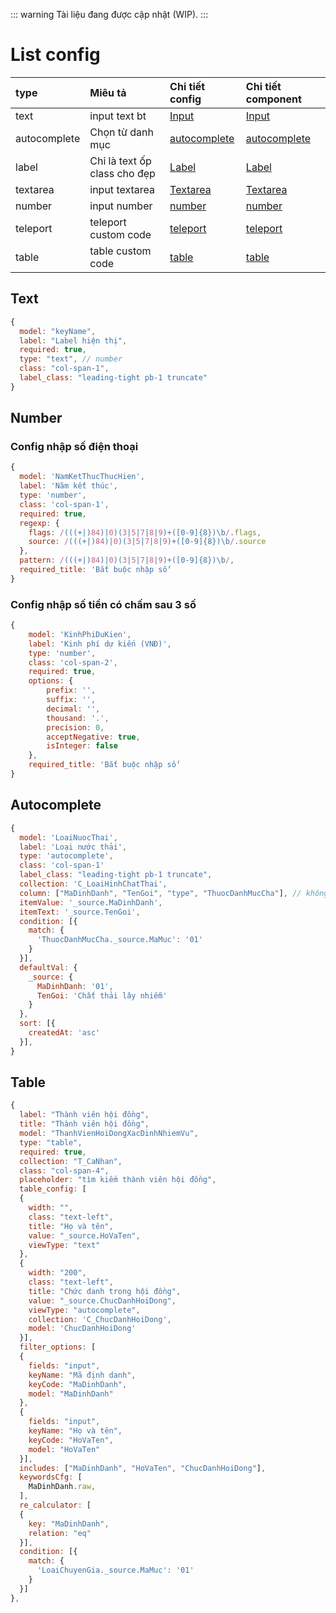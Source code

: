 ::: warning
Tài liệu đang được cập nhật (WIP).
:::
# List config

| type         | Miêu tả                      | Chi tiết config               | Chi tiết component                   |
| :----------- | :--------------------------- | :---------------------------- | :----------------------------------- |
| text         | input text bt                | [Input](#text)                | [Input](../form/text)                |
| autocomplete | Chọn từ danh mục             | [autocomplete](#autocomplete) | [autocomplete](../form/autocomplete) |
| label        | Chỉ là text ốp class cho đẹp | [Label](#label)               | [Label](../form/label)               |
| textarea     | input textarea               | [Textarea](#textarea)         | [Textarea](../form/textarea)         |
| number       | input number                 | [number](#number)             | [number](../form/number)             |
| teleport     | teleport custom code         | [teleport](#teleport)         | [teleport](../form/teleport)         |
| table        | table custom code            | [table](#table)               | [table](../form/table)               |

## Text
```js
{
  model: "keyName",
  label: "Label hiện thị",
  required: true,
  type: "text", // number
  class: "col-span-1",
  label_class: "leading-tight pb-1 truncate"
}
```

## Number

### Config nhập số điện thoại
```js
{
  model: 'NamKetThucThucHien',
  label: 'Năm kết thúc',
  type: 'number',
  class: 'col-span-1',
  required: true,
  regexp: {
    flags: /(((+|)84)|0)(3|5|7|8|9)+([0-9]{8})\b/.flags,
    source: /(((+|)84)|0)(3|5|7|8|9)+([0-9]{8})\b/.source
  },
  pattern: /(((+|)84)|0)(3|5|7|8|9)+([0-9]{8})\b/,
  required_title: 'Bắt buộc nhập số'
}
```
### Config nhập số tiền có chấm sau 3 số
```js
{
    model: 'KinhPhiDuKien',
    label: 'Kinh phí dự kiến (VNĐ)',
    type: 'number',
    class: 'col-span-2',
    required: true,
    options: {
        prefix: '',
        suffix: '',
        decimal: '',
        thousand: '.',
        precision: 0,
        acceptNegative: true,
        isInteger: false
    },
    required_title: 'Bắt buộc nhập số'
}
```
## Autocomplete
```js
{
  model: 'LoaiNuocThai',
  label: 'Loại nước thải',
  type: 'autocomplete',
  class: 'col-span-1'
  label_class: "leading-tight pb-1 truncate",
  collection: 'C_LoaiHinhChatThai',
  column: ["MaDinhDanh", "TenGoi", "type", "ThuocDanhMucCha"], // không có mặc định MaMuc, TenMuc
  itemValue: '_source.MaDinhDanh',
  itemText: '_source.TenGoi',
  condition: [{
    match: {
      'ThuocDanhMucCha._source.MaMuc': '01'
    }
  }],
  defaultVal: {
    _source: {
      MaDinhDanh: '01',
      TenGoi: 'Chất thải lây nhiễm'
    }
  },
  sort: [{
    createdAt: 'asc'
  }],
}
```

## Table
```js
{
  label: "Thành viên hội đồng",
  title: "Thành viên hội đồng",
  model: "ThanhVienHoiDongXacDinhNhiemVu",
  type: "table",
  required: true,
  collection: "T_CaNhan",
  class: "col-span-4",
  placeholder: "tìm kiếm thành viên hội đồng",
  table_config: [
  {
    width: "",
    class: "text-left",
    title: "Họ và tên",
    value: "_source.HoVaTen",
    viewType: "text"
  },
  {
    width: "200",
    class: "text-left",
    title: "Chức danh trong hội đồng",
    value: "_source.ChucDanhHoiDong",
    viewType: "autocomplete",
    collection: 'C_ChucDanhHoiDong',
    model: 'ChucDanhHoiDong'
  }],
  filter_options: [
  {
    fields: "input",
    keyName: "Mã định danh",
    keyCode: "MaDinhDanh",
    model: "MaDinhDanh"
  },
  {
    fields: "input",
    keyName: "Họ và tên",
    keyCode: "HoVaTen",
    model: "HoVaTen"
  }],
  includes: ["MaDinhDanh", "HoVaTen", "ChucDanhHoiDong"],
  keywordsCfg: [
    MaDinhDanh.raw,
  ],
  re_calculator: [
  {
    key: "MaDinhDanh",
    relation: "eq"
  }],
  condition: [{
    match: {
      'LoaiChuyenGia._source.MaMuc': '01'
    }
  }]
},
```